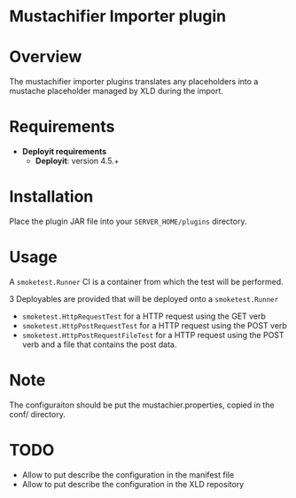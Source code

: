 # Mustachifier Importer plugin #

# Overview #

The mustachifier importer plugins translates any placeholders into a
mustache placeholder managed by XLD during the import.

# Requirements #

* **Deployit requirements**
	* **Deployit**: version 4.5.+

# Installation #

Place the plugin JAR file into your `SERVER_HOME/plugins` directory.

# Usage #

A `smoketest.Runner` CI is a container from which the test will be performed.

3 Deployables are provided that will be deployed onto a `smoketest.Runner`

* `smoketest.HttpRequestTest` for a HTTP request using the GET verb
* `smoketest.HttpPostRequestTest` for a HTTP request using the POST verb
* `smoketest.HttpPostRequestFileTest` for a HTTP request using the POST verb and a file that contains the post data.


# Note #

The configuraiton should be put the mustachier.properties, copied in the
conf/ directory.


# TODO #
* Allow to put describe the configuration in the manifest file
* Allow to put describe the configuration in the XLD repository

